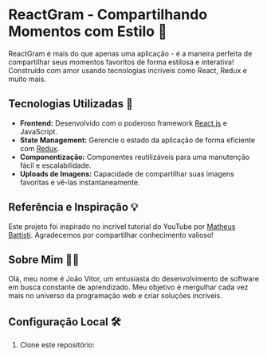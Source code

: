 # ReactGram - Compartilhando Momentos com Estilo 📸

ReactGram é mais do que apenas uma aplicação - é a maneira perfeita de compartilhar seus momentos favoritos de forma estilosa e interativa! Construído com amor usando tecnologias incríveis como React, Redux e muito mais.

## Tecnologias Utilizadas 🚀

- **Frontend:** Desenvolvido com o poderoso framework [React.js](https://reactjs.org/) e JavaScript.
- **State Management:** Gerencie o estado da aplicação de forma eficiente com [Redux](https://redux.js.org/).
- **Componentização:** Componentes reutilizáveis para uma manutenção fácil e escalabilidade.
- **Uploads de Imagens:** Capacidade de compartilhar suas imagens favoritas e vê-las instantaneamente.

## Referência e Inspiração 💡

Este projeto foi inspirado no incrível tutorial do YouTube por [Matheus Battisti](https://www.youtube.com/watch?v=K5QaTfE5ylk). Agradecemos por compartilhar conhecimento valioso!

## Sobre Mim 👨‍💻

Olá, meu nome é João Vitor, um entusiasta do desenvolvimento de software em busca constante de aprendizado. Meu objetivo é mergulhar cada vez mais no universo da programação web e criar soluções incríveis.

## Configuração Local 🛠️

1. Clone este repositório:

```bash
